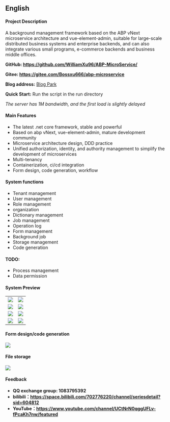 ## English
#### Project Description
A background management framework based on the ABP vNext microservice architecture and vue-element-admin, suitable for large-scale distributed business systems and enterprise backends, and can also integrate various small programs, e-commerce backends and business middle offices.


**GitHub: https://github.com/WilliamXu96/ABP-MicroService/**

**Gitee: https://gitee.com/Bossxu666/abp-microservice**


**Blog address:** [Blog Park](https://www.cnblogs.com/william-xu/)

**Quick Start:**
Run the script in the run directory


*The server has 1M bandwidth, and the first load is slightly delayed*

#### Main Features
- The latest .net core framework, stable and powerful
- Based on abp vNext, vue-element-admin, mature development community
- Microservice architecture design, DDD practice
- Unified authorization, identity, and authority management to simplify the development of microservices
- Multi-tenancy
- Containerization, ci/cd integration
- Form design, code generation, workflow
#### System functions
- Tenant management
- User management
- Role management
- organization
- Dictionary management
- Job management
- Operation log
- Form management
- Background job
- Storage management
- Code generation
#### TODO:
- Process management
- Data permission
#### System Preview
<table>
    <tr>
        <td><img src="https://i.loli.net/2020/09/23/HSqvPoEt6IRNFek.png"/></td>
        <td><img src="https://i.loli.net/2020/08/07/7pLGg2VdFAvkZ4a.png"/></td>
    </tr>
    <tr>
        <td><img src="https://i.loli.net/2020/09/03/VkmaiMKYLW3wjOH.png"/></td>
        <td><img src="https://i.loli.net/2020/09/03/HplQKFo3a5Ee81x.png"/></td>
    </tr>
    <tr>
        <td><img src="https://i.loli.net/2020/06/16/LJS5Uy7owtNGfgK.png"/></td>
        <td><img src="https://i.loli.net/2020/06/16/yc1LUur8fKDlWgF.png"/></td>
    </tr>
    <tr>
        <td><img src="https://i.loli.net/2020/07/15/MulxvK7mePRJpLQ.png"/></td>
        <td><img src="https://i.loli.net/2020/06/22/UZcrAliMTv7JntO.png"/></td>
    </tr>
</table>

#### Form design/code generation
<img src="https://i.loli.net/2020/09/30/eGybATBz6874mq5.gif"/>

#### File storage
<img src="https://i.loli.net/2020/09/23/MgwR9oQWzmK5qGP.gif"/>

#### Feedback
- **QQ exchange group: 1083795392**
- **bilibili：https://space.bilibili.com/702776220/channel/seriesdetail?sid=604812**
- **YouTube：https://www.youtube.com/channel/UCtNrN0qggUFLv-fPcaKh7nw/featured**